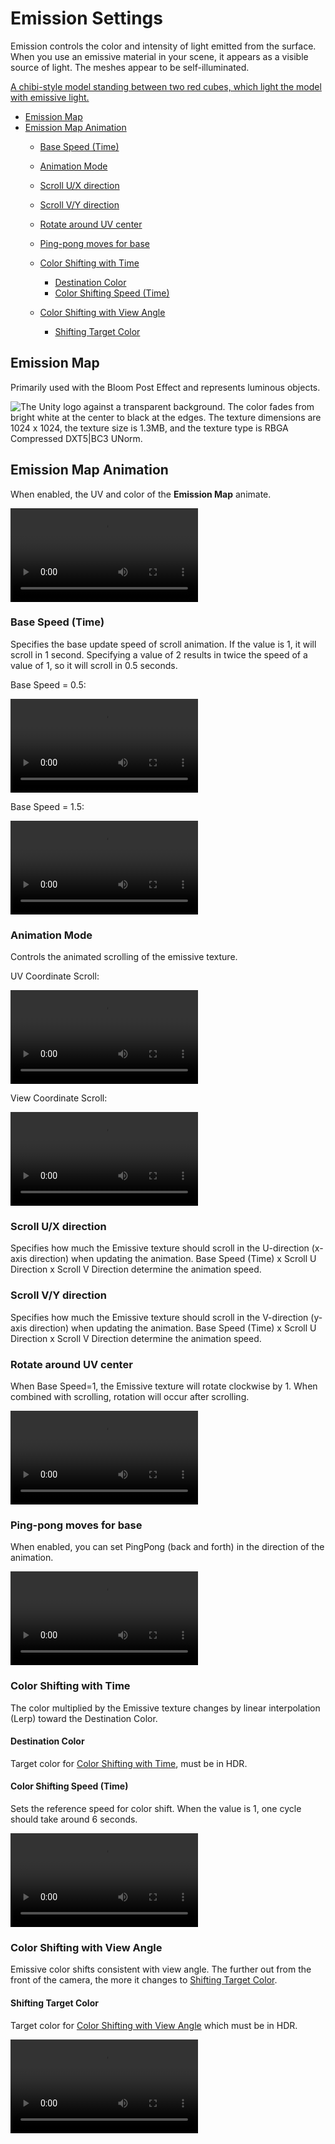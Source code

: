 # Emission Settings

Emission controls the color and intensity of light emitted from the surface. When you use an emissive material in your scene, it appears as a visible source of light. The meshes appear to be self-illuminated.

[A chibi-style model standing between two red cubes, which light the model with emissive light.](images/EmissiveAnimation.png)

* [Emission Map](#emission-map)
* [Emission Map Animation](#emission-map-animation)
  * [Base Speed (Time)](#base-speed-time)
  * [Animation Mode](#animation-mode)
  * [Scroll U/X direction](#scroll-ux-direction)
  * [Scroll V/Y direction](#scroll-vy-direction)
  * [Rotate around UV center](#rotate-around-uv-center)
  * [Ping-pong moves for base](#ping-pong-moves-for-base)

  * [Color Shifting with Time](#color-shifting-speed-time)
    * [Destination Color](#destination-color)
    * [Color Shifting Speed (Time)](#color-shifting-speed-time)

  * [Color Shifting with View Angle](#color-shifting-with-view-angle)
    * [Shifting Target Color](#shifting-target-color)


## Emission Map
Primarily used with the Bloom Post Effect and represents luminous objects.

![The Unity logo against a transparent background. The color fades from bright white at the center to black at the edges. The texture dimensions are 1024 x 1024, the texture size is 1.3MB, and the texture type is RBGA Compressed DXT5|BC3 UNorm.](images/EmissionMapSample.png) 

## Emission Map Animation
When enabled, the UV and color of the **Emission Map** animate.

<video title="A cube with the Unity logo on each face. The logo loops through the color spectrum, and vertical black bars scroll horizontally across the face." src="images/EmissionAnimation.mp4" width="auto" height="auto" autoplay="true" loop="true" controls></video>


### Base Speed (Time)
Specifies the base update speed of scroll animation. If the value is 1, it will scroll in 1 second. Specifying a value of 2 results in twice the speed of a value of 1, so it will scroll in 0.5 seconds.

Base Speed = 0.5:

<video title="A cube with a pink Unity logo on each face. Vertical black bars scroll horizontally across each face." src="images/EmissionMapBaseSpeedHalf.mp4" width="auto" height="auto" autoplay="true" loop="true" controls></video>

Base Speed = 1.5:

<video title="The same cube. The black bars scroll faster." src="images/EmissionMapBaseSpeedOneAndHalf.mp4" width="auto" height="auto" autoplay="true" loop="true" controls></video>

### Animation Mode
Controls the animated scrolling of the emissive texture.

UV Coordinate Scroll:

<video title="A cube with a pink Unity logo on each face. Vertical black bars scroll horizontally across each face." src="images/EmissionMapBaseSpeedHalf.mp4" width="auto" height="auto" autoplay="true" loop="true" controls></video>

View Coordinate Scroll:

<video title="The same cube. A black horizontal wipe effect occurs across the left and front faces." src="images/EmissionMapViewCoordinateScroll.mp4" width="auto" height="auto" autoplay="true" loop="true" controls></video>

### Scroll U/X direction
Specifies how much the Emissive texture should scroll in the U-direction (x-axis direction) when updating the animation. Base Speed (Time) x Scroll U Direction x Scroll V Direction determine the animation speed.

### Scroll V/Y direction
Specifies how much the Emissive texture should scroll in the V-direction (y-axis direction) when updating the animation. Base Speed (Time) x Scroll U Direction x Scroll V Direction determine the animation speed.

### Rotate around UV center
When Base Speed=1, the Emissive texture will rotate clockwise by 1. When combined with scrolling, rotation will occur after scrolling.

<video title="A cube with the Unity logo on each face. The logo is visible through black bars that rotate." src="images/RotateAroundUVCenter3.mp4" width="auto" height="auto" autoplay="true" loop="true" controls></video>

### Ping-pong moves for base
When enabled, you can set PingPong (back and forth) in the direction of the animation.

<video title="A cube with a pink Unity logo on each face. Vertical black bars scroll back-and-forth horizontally across each face." src="images/PingPongMove.mp4" width="auto" height="auto" autoplay="true" loop="true" controls></video>

### Color Shifting with Time
The color multiplied by the Emissive texture changes by linear interpolation (Lerp) toward the Destination Color.

#### Destination Color
Target color for [Color Shifting with Time](#color-shifting-with-time), must be in HDR.

#### Color Shifting Speed (Time)
Sets the reference speed for color shift. When the value is 1, one cycle should take around 6 seconds.

<video title="A cube with the Unity logo on each face. The logo loops through the color spectrum, and vertical black bars scroll horizontally across the face." src="images/ColorShiftingWithTime.mp4" width="auto" height="auto" autoplay="true" loop="true" controls></video>

### Color Shifting with View Angle
Emissive color shifts consistent with view angle. The further out from the front of the camera, the more it changes to [Shifting Target Color](#shifting-target-color).

#### Shifting Target Color
Target color for [Color Shifting with View Angle](#color-shifting-with-view-angle) which must be in HDR. 

<video title="A cube with the Unity logo on each face. Vertical black bars scroll horizontally across the face. The front face is pink and the left and lower faces are purple." src="images/ColorShiftingWithView.mp4" width="auto" height="auto" autoplay="true" loop="true" controls></video>


